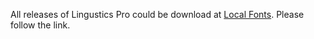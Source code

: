 All releases of Lingustics Pro could be download at [Local Fonts](https://localfonts.eu/freefonts/bulgarian-cyrillic/veleka/). Please follow the link.
